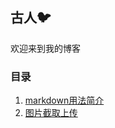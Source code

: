 ## 古人🐦
欢迎来到我的博客

### 目录  

1. [markdown用法简介](https://github.com/hh1995/hh1995.github.io/blob/master/git%E4%B8%ADmkdown%E6%96%87%E6%A1%A3%E7%94%A8%E6%B3%95.md)
2. [图片截取上传](https://github.com/hh1995/hh1995.github.io/blob/master/%E5%9B%BE%E7%89%87%E6%88%AA%E5%8F%96%E4%B8%8A%E4%BC%A0.md)
